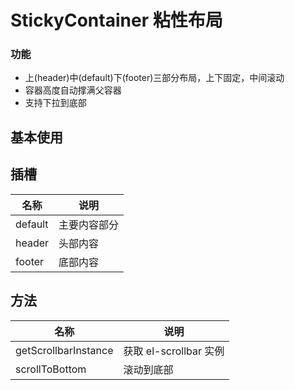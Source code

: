 # StickyContainer 粘性布局

### 功能

- 上(header)中(default)下(footer)三部分布局，上下固定，中间滚动
- 容器高度自动撑满父容器
- 支持下拉到底部

## 基本使用

<demo src="./basic.vue"></demo>

## 插槽

| 名称    | 说明         |
| ------- | ------------ |
| default | 主要内容部分 |
| header  | 头部内容     |
| footer  | 底部内容     |

## 方法

| 名称                 | 说明                   |
| -------------------- | ---------------------- |
| getScrollbarInstance | 获取 el-scrollbar 实例 |
| scrollToBottom       | 滚动到底部             |
